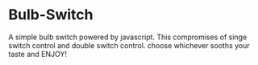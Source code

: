# Bulb-Switch
A simple bulb switch powered by javascript. This compromises of singe switch control and double switch control. choose whichever sooths your taste and ENJOY!
